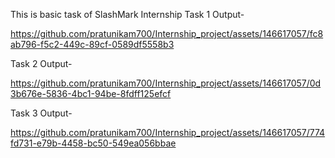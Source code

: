 This is basic task of SlashMark Internship
Task 1 Output-

https://github.com/pratunikam700/Internship_project/assets/146617057/fc8ab796-f5c2-449c-89cf-0589df5558b3

Task 2 Output-

https://github.com/pratunikam700/Internship_project/assets/146617057/0d3b676e-5836-4bc1-94be-8fdff125efcf

Task 3 Output-

https://github.com/pratunikam700/Internship_project/assets/146617057/774fd731-e79b-4458-bc50-549ea056bbae
